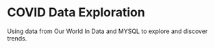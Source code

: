 # COVID Data Exploration
Using data from Our World In Data and MYSQL to explore and discover trends.

